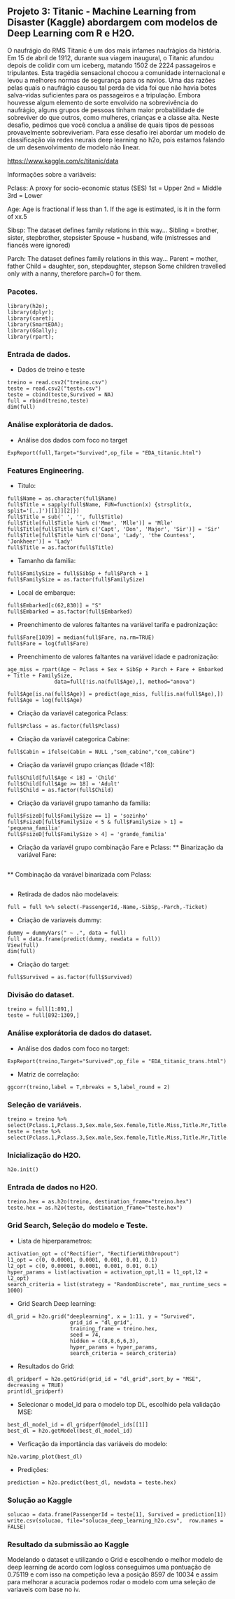 ## Projeto 3: Titanic - Machine Learning from Disaster (Kaggle) abordargem com modelos de Deep Learning com R e H2O.

O naufrágio do RMS Titanic é um dos mais infames naufrágios da história. Em 15 de abril de 1912, durante sua viagem inaugural, o Titanic afundou depois de colidir com um iceberg, matando 1502 de 2224 passageiros e tripulantes. Esta tragédia sensacional chocou a comunidade internacional e levou a melhores normas de segurança para os navios. Uma das razões pelas quais o naufrágio causou tal perda de vida foi que não havia botes salva-vidas suficientes para os passageiros e a tripulação. Embora houvesse algum elemento de sorte envolvido na sobrevivência do naufrágio, alguns grupos de pessoas tinham maior probabilidade de sobreviver do que outros, como mulheres, crianças e a classe alta. Neste desafio, pedimos que você conclua a análise de quais tipos de pessoas provavelmente sobreviveriam. Para esse desafio irei abordar um modelo de classificação via redes neurais deep learning no h2o, pois estamos falando de um desenvolvimento de modelo não linear.

https://www.kaggle.com/c/titanic/data

Informações sobre a variáveis:

Pclass: A proxy for socio-economic status (SES)
1st = Upper
2nd = Middle
3rd = Lower

Age: Age is fractional if less than 1. If the age is estimated, is it in the form of xx.5

Sibsp: The dataset defines family relations in this way...
Sibling = brother, sister, stepbrother, stepsister
Spouse = husband, wife (mistresses and fiancés were ignored)

Parch: The dataset defines family relations in this way...
Parent = mother, father
Child = daughter, son, stepdaughter, stepson
Some children travelled only with a nanny, therefore parch=0 for them.

### Pacotes.

```{r, cache=FALSE, message=FALSE, warning=FALSE}
library(h2o);
library(dplyr);
library(caret);
library(SmartEDA);
library(GGally);
library(rpart);
```

### Entrada de dados.

* Dados de treino e teste
```{r, cache=FALSE, message=FALSE, warning=FALSE}
treino = read.csv2("treino.csv")
teste = read.csv2("teste.csv")
teste = cbind(teste,Survived = NA)
full = rbind(treino,teste)
dim(full)
```

### Análise explorátoria de dados.

* Análise dos dados com foco no target
```{r, cache=FALSE, message=FALSE, warning=FALSE}
ExpReport(full,Target="Survived",op_file = "EDA_titanic.html")
```

### Features Engineering.

* Titulo:
```{r, cache=FALSE, message=FALSE, warning=FALSE}
full$Name = as.character(full$Name)
full$Title = sapply(full$Name, FUN=function(x) {strsplit(x, split='[,.]')[[1]][2]})
full$Title = sub(' ', '', full$Title)
full$Title[full$Title %in% c('Mme', 'Mlle')] = 'Mlle'
full$Title[full$Title %in% c('Capt', 'Don', 'Major', 'Sir')] = 'Sir'
full$Title[full$Title %in% c('Dona', 'Lady', 'the Countess', 'Jonkheer')] = 'Lady'
full$Title = as.factor(full$Title)
```
* Tamanho da familia:
```{r, cache=FALSE, message=FALSE, warning=FALSE}
full$FamilySize = full$SibSp + full$Parch + 1
full$FamilySize = as.factor(full$FamilySize)
```
* Local de embarque:
```{r, cache=FALSE, message=FALSE, warning=FALSE}
full$Embarked[c(62,830)] = "S"
full$Embarked = as.factor(full$Embarked)
```
* Preenchimento de valores faltantes na variável tarifa e padronização:
```{r, cache=FALSE, message=FALSE, warning=FALSE}
full$Fare[1039] = median(full$Fare, na.rm=TRUE)
full$Fare = log(full$Fare)
```
* Preenchimento de valores faltantes na variável idade e padronização:
```{r, cache=FALSE, message=FALSE, warning=FALSE}
age_miss = rpart(Age ~ Pclass + Sex + SibSp + Parch + Fare + Embarked + Title + FamilySize,
               data=full[!is.na(full$Age),], method="anova")
               
full$Age[is.na(full$Age)] = predict(age_miss, full[is.na(full$Age),])
full$Age = log(full$Age)
```
* Criação da variavél categorica Pclass:
```{r, cache=FALSE, message=FALSE, warning=FALSE}
full$Pclass = as.factor(full$Pclass)
```
* Criação da variavél categorica Cabine:
```{r, cache=FALSE, message=FALSE, warning=FALSE}
full$Cabin = ifelse(Cabin = NULL ,"sem_cabine","com_cabine")
```
* Criação da variavél grupo crianças (Idade <18):
```{r, cache=FALSE, message=FALSE, warning=FALSE}
full$Child[full$Age < 18] = 'Child'
full$Child[full$Age >= 18] = 'Adult'
full$Child = as.factor(full$Child)
```
* Criação da variavél grupo tamanho da familia:
```{r, cache=FALSE, message=FALSE, warning=FALSE}
full$FsizeD[full$FamilySize == 1] = 'sozinho'
full$FsizeD[full$FamilySize < 5 & full$FamilySize > 1] = 'pequena_familia'
full$FsizeD[full$FamilySize > 4] = 'grande_familia'
```
* Criação da variavél grupo combinação Fare e Pclass:
** Binarização da variável Fare:
```{r, cache=FALSE, message=FALSE, warning=FALSE}
```
** Combinação da varável binarizada com Pclass:
```{r, cache=FALSE, message=FALSE, warning=FALSE}
```
* Retirada de dados não modelaveis:
```{r, cache=FALSE, message=FALSE, warning=FALSE}
full = full %>% select(-PassengerId,-Name,-SibSp,-Parch,-Ticket)
```
* Criação de variaveis dummy:
```{r, cache=FALSE, message=FALSE, warning=FALSE}
dummy = dummyVars(" ~ .", data = full)
full = data.frame(predict(dummy, newdata = full))
View(full)
dim(full)
```
* Criação do target:
```{r, cache=FALSE, message=FALSE, warning=FALSE}
full$Survived = as.factor(full$Survived)
```

### Divisão do dataset.

```{r, cache=FALSE, message=FALSE, warning=FALSE}
treino = full[1:891,]
teste = full[892:1309,]
```

### Análise explorátoria de dados do dataset.

* Análise dos dados com foco no target:
```{r, cache=FALSE, message=FALSE, warning=FALSE}
ExpReport(treino,Target="Survived",op_file = "EDA_titanic_trans.html")
```
* Matriz de correlação:
```{r, cache=FALSE, message=FALSE, warning=FALSE}
ggcorr(treino,label = T,nbreaks = 5,label_round = 2)
```
### Seleção de variáveis.

```{r, cache=FALSE, message=FALSE, warning=FALSE}
treino = treino %>% select(Pclass.1,Pclass.3,Sex.male,Sex.female,Title.Miss,Title.Mr,Title.Mrs,Embarked.C,Embarked.S,FamilySize.1,FamilySize.2,Survived)
teste = teste %>% select(Pclass.1,Pclass.3,Sex.male,Sex.female,Title.Miss,Title.Mr,Title.Mrs,Embarked.C,Embarked.S,FamilySize.1,FamilySize.2)
```

### Inicialização do H2O.

```{r, cache=FALSE, message=FALSE, warning=FALSE}
h2o.init()
```

### Entrada de dados no H2O.

```{r, cache=FALSE, message=FALSE, warning=FALSE}
treino.hex = as.h2o(treino, destination_frame="treino.hex")
teste.hex = as.h2o(teste, destination_frame="teste.hex")
```

### Grid Search, Seleção do modelo e Teste.

* Lista de hiperparametros:
```{r, cache=FALSE, message=FALSE, warning=FALSE}
activation_opt = c("Rectifier", "RectifierWithDropout")
l1_opt = c(0, 0.00001, 0.0001, 0.001, 0.01, 0.1)
l2_opt = c(0, 0.00001, 0.0001, 0.001, 0.01, 0.1)
hyper_params = list(activation = activation_opt,l1 = l1_opt,l2 = l2_opt)
search_criteria = list(strategy = "RandomDiscrete", max_runtime_secs = 1000)
```

* Grid Search Deep learning:
```{r, cache=FALSE, message=FALSE, warning=FALSE}
dl_grid = h2o.grid("deeplearning", x = 1:11, y = "Survived",
                    grid_id = "dl_grid",
                    training_frame = treino.hex,
                    seed = 74,
                    hidden = c(8,8,6,6,3),
                    hyper_params = hyper_params,
                    search_criteria = search_criteria)
```

* Resultados do Grid:
```{r, cache=FALSE, message=FALSE, warning=FALSE}
dl_gridperf = h2o.getGrid(grid_id = "dl_grid",sort_by = "MSE", decreasing = TRUE)
print(dl_gridperf)
```

* Selecionar o model_id para o modelo top DL, escolhido pela validação MSE:
```{r, cache=FALSE, message=FALSE, warning=FALSE}
best_dl_model_id = dl_gridperf@model_ids[[1]]
best_dl = h2o.getModel(best_dl_model_id)
```

* Verficação da importância das variáveis do modelo:
```{r, cache=FALSE, message=FALSE, warning=FALSE}
h2o.varimp_plot(best_dl)
```

* Predições:
```{r, cache=FALSE, message=FALSE, warning=FALSE}
prediction = h2o.predict(best_dl, newdata = teste.hex)
```

### Solução ao Kaggle

```{r, cache=FALSE, message=FALSE, warning=FALSE}
solucao = data.frame(PassengerId = teste[1], Survived = prediction[1])
write.csv(solucao, file="solucao_deep_learning_h2o.csv",  row.names = FALSE)
```
### Resultado da submissão ao Kaggle

Modelando o dataset e utilizando o Grid e escolhendo o melhor modelo de deep learning de acordo com logloss conseguimos uma pontuação de 0.75119 e com isso na competição leva a posição 8597 de 10034 e assim para melhorar a acuracia podemos rodar o modelo com uma seleção de variaveis com base no iv.
